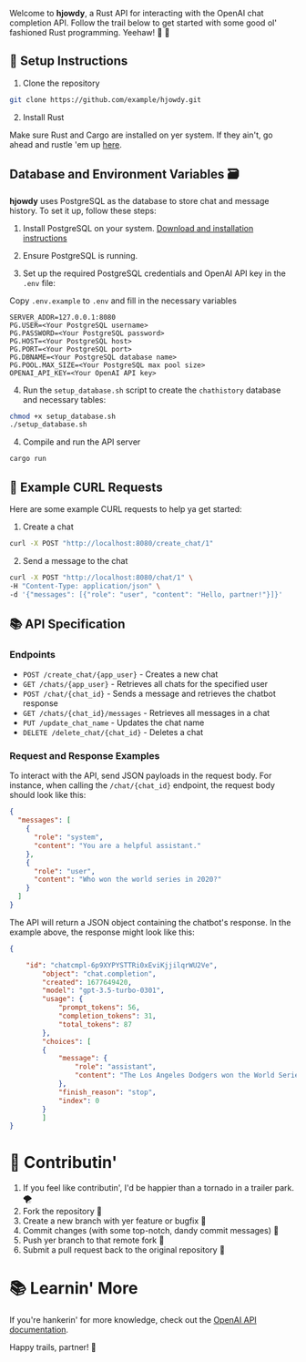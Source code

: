  Welcome to **hjowdy**, a Rust API for interacting with the OpenAI chat completion API. Follow the trail below to get started with some good ol' fashioned Rust programming. Yeehaw! 🤠 🐴

## 🌟 Setup Instructions
1. Clone the repository

```bash
git clone https://github.com/example/hjowdy.git
```

2. Install Rust

Make sure Rust and Cargo are installed on yer system. If they ain't, go ahead and rustle 'em up [here](https://www.rust-lang.org/tools/install).

## Database and Environment Variables 🗃️

**hjowdy** uses PostgreSQL as the database to store chat and message history. To set it up, follow these steps:

1. Install PostgreSQL on your system. [Download and installation instructions](https://www.postgresql.org/download/)

2. Ensure PostgreSQL is running.

3. Set up the required PostgreSQL credentials and OpenAI API key in the `.env` file:

Copy `.env.example` to `.env` and fill in the necessary variables

```
SERVER_ADDR=127.0.0.1:8080
PG.USER=<Your PostgreSQL username>
PG.PASSWORD=<Your PostgreSQL password>
PG.HOST=<Your PostgreSQL host>
PG.PORT=<Your PostgreSQL port>
PG.DBNAME=<Your PostgreSQL database name>
PG.POOL.MAX_SIZE=<Your PostgreSQL max pool size>
OPENAI_API_KEY=<Your OpenAI API key>
```
4. Run the `setup_database.sh` script to create the `chathistory` database and necessary tables:

```bash
chmod +x setup_database.sh
./setup_database.sh
```

4. Compile and run the API server
```bash
cargo run
```

## 🏃 Example CURL Requests
Here are some example CURL requests to help ya get started:

1. Create a chat

```bash
curl -X POST "http://localhost:8080/create_chat/1"
```
2. Send a message to the chat

```bash
curl -X POST "http://localhost:8080/chat/1" \
-H "Content-Type: application/json" \
-d '{"messages": [{"role": "user", "content": "Hello, partner!"}]}'
```
## 📚 API Specification
### Endpoints

- `POST /create_chat/{app_user}` - Creates a new chat
- `GET /chats/{app_user}` - Retrieves all chats for the specified user
- `POST /chat/{chat_id}` - Sends a message and retrieves the chatbot response
- `GET /chats/{chat_id}/messages` - Retrieves all messages in a chat
- `PUT /update_chat_name` - Updates the chat name
- `DELETE /delete_chat/{chat_id}` - Deletes a chat

### Request and Response Examples

To interact with the API, send JSON payloads in the request body. For instance, when calling the `/chat/{chat_id}` endpoint, the request body should look like this:

```json
{
  "messages": [
    {
      "role": "system",
      "content": "You are a helpful assistant."
    },
    {
      "role": "user",
      "content": "Who won the world series in 2020?"
    }
  ]
}
```


The API will return a JSON object containing the chatbot's response. In the example above, the response might look like this:

```json
{

    "id": "chatcmpl-6p9XYPYSTTRi0xEviKjjilqrWU2Ve",
        "object": "chat.completion",
        "created": 1677649420,
        "model": "gpt-3.5-turbo-0301",
        "usage": {
            "prompt_tokens": 56,
            "completion_tokens": 31,
            "total_tokens": 87
        },
        "choices": [
        {
            "message": {
                "role": "assistant",
                "content": "The Los Angeles Dodgers won the World Series in 2020."
            },
            "finish_reason": "stop",
            "index": 0
        }
        ]
}
```

# 🌱 Contributin'
1. If you feel like contributin', I'd be happier than a tornado in a trailer park. 🌪️
2. Fork the repository 🍴
3. Create a new branch with yer feature or bugfix 🌿
4. Commit changes (with some top-notch, dandy commit messages) 📝
5. Push yer branch to that remote fork 🔌
6. Submit a pull request back to the original repository 🤲

# 📚 Learnin' More
If you're hankerin' for more knowledge, check out the [OpenAI API documentation](https://platform.openai.com/docs/guides/chat).

Happy trails, partner! 🌄
